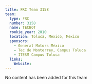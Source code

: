 ```yaml
---
title: FRC Team 3158
team:
  type: FRC
  number: 3158
  name: TECBOT
  rookie_year: 2010
  location: Toluca, Mexico, Mexico
  sponsors:
    - General Motors México
    - Tec de Monterrey, Campus Toluca
    - ITESM Campus Toluca
  links:
    Website: 
---
```

No content has been added for this team
